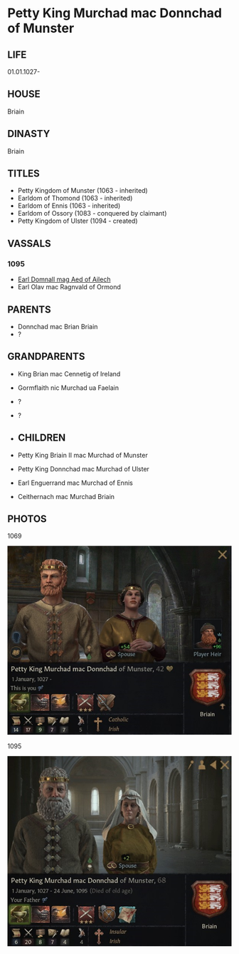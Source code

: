 # Petty King Murchad mac Donnchad of Munster

## LIFE

01.01.1027-

## HOUSE

Briain

## DINASTY

Briain

## TITLES 

- Petty Kingdom of Munster (1063 - inherited)
- Earldom of Thomond (1063 - inherited)
- Earldom of Ennis (1063 - inherited)
- Earldom of Ossory (1083 - conquered by claimant)
- Petty Kingdom of Ulster (1094 - created)

## VASSALS

### 1095

- [Earl Domnall mag Aed of Ailech](domnall_mag_aed_1027.md)
- Earl Olav mac Ragnvald of Ormond

## PARENTS

- Donnchad mac Brian Briain
- ?

## GRANDPARENTS

- King Brian mac Cennetig of Ireland
- Gormflaith nic Murchad ua Faelain
- ?
- ?



- ## CHILDREN

- Petty King Briain II mac Murchad of Munster
- Petty King Donnchad mac Murchad of Ulster
- Earl Enguerrand mac Murchad of Ennis
- Ceithernach mac Murchad Briain

## PHOTOS

1069

![murchad_mac_donnchad_1069](i/murchad_mac_donnchad_1069.jpg)

1095

![murchad_mac_donnchad_1095](i/murchad_mac_donnchad_1095.jpg)